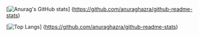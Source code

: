 [![Anurag's GitHub stats](https://github-readme-stats.vercel.app/api?username=wjdfbdns819&theme=dark)]
(https://github.com/anuraghazra/github-readme-stats)

[![Top Langs](https://github-readme-stats.vercel.app/api/top-langs/?username=wjdfbdns819&theme=dark&layout=compact)]
(https://github.com/anuraghazra/github-readme-stats)
